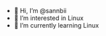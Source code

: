 - 👋 Hi, I’m @sannbii
- 👀 I’m interested in Linux
- 🌱 I’m currently learning Linux

<!---
sannbii/sannbii is a ✨ special ✨ repository because its `README.md` (this file) appears on your GitHub profile.
You can click the Preview link to take a look at your changes.
--->
